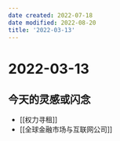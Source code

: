 ```yaml
---
date created: 2022-07-18
date modified: 2022-08-20
title: '2022-03-13'
---
```


# 2022-03-13

## 今天的灵感或闪念

- [[权力寻租]]
- [[全球金融市场与互联网公司]]
